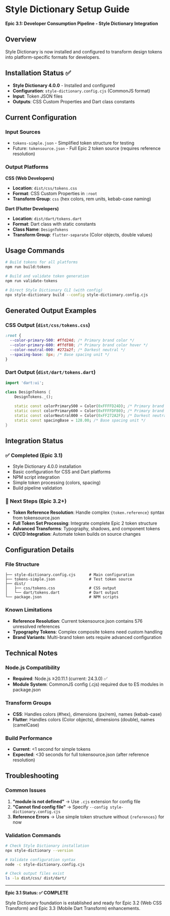 # Style Dictionary Setup Guide

**Epic 3.1: Developer Consumption Pipeline - Style Dictionary Integration**

## Overview

Style Dictionary is now installed and configured to transform design tokens into platform-specific formats for developers.

## Installation Status ✅

- **Style Dictionary 4.0.0** - Installed and configured
- **Configuration**: `style-dictionary.config.cjs` (CommonJS format)
- **Input**: Token JSON files
- **Outputs**: CSS Custom Properties and Dart class constants

## Current Configuration

### Input Sources
- `tokens-simple.json` - Simplified token structure for testing
- Future: `tokensource.json` - Full Epic 2 token source (requires reference resolution)

### Output Platforms

**CSS (Web Developers)**
- **Location**: `dist/css/tokens.css`
- **Format**: CSS Custom Properties in `:root`
- **Transform Group**: `css` (hex colors, rem units, kebab-case naming)

**Dart (Flutter Developers)**
- **Location**: `dist/dart/tokens.dart`
- **Format**: Dart class with static constants
- **Class Name**: `DesignTokens`
- **Transform Group**: `flutter-separate` (Color objects, double values)

## Usage Commands

```bash
# Build tokens for all platforms
npm run build:tokens

# Build and validate token generation
npm run validate-tokens

# Direct Style Dictionary CLI (with config)
npx style-dictionary build --config style-dictionary.config.cjs
```

## Generated Output Examples

### CSS Output (`dist/css/tokens.css`)
```css
:root {
  --color-primary-500: #ffd24d; /* Primary brand color */
  --color-primary-600: #ffdf80; /* Primary brand color hover */
  --color-neutral-000: #272a2f; /* Darkest neutral */
  --spacing-base: 8px; /* Base spacing unit */
}
```

### Dart Output (`dist/dart/tokens.dart`)
```dart
import 'dart:ui';

class DesignTokens {
    DesignTokens._();
    
    static const colorPrimary500 = Color(0xFFFFD24D); /* Primary brand color */
    static const colorPrimary600 = Color(0xFFFFDF80); /* Primary brand color hover */
    static const colorNeutral000 = Color(0xFF272A2F); /* Darkest neutral */
    static const spacingBase = 128.00; /* Base spacing unit */
}
```

## Integration Status

### ✅ Completed (Epic 3.1)
- Style Dictionary 4.0.0 installation
- Basic configuration for CSS and Dart platforms  
- NPM script integration
- Simple token processing (colors, spacing)
- Build pipeline validation

### 🔄 Next Steps (Epic 3.2+)
- **Token Reference Resolution**: Handle complex `{token.reference}` syntax from tokensource.json
- **Full Token Set Processing**: Integrate complete Epic 2 token structure
- **Advanced Transforms**: Typography, shadows, and component tokens
- **CI/CD Integration**: Automate token builds on source changes

## Configuration Details

### File Structure
```
├── style-dictionary.config.cjs      # Main configuration
├── tokens-simple.json               # Test token source
├── dist/
│   ├── css/tokens.css               # CSS output
│   └── dart/tokens.dart             # Dart output
└── package.json                     # NPM scripts
```

### Known Limitations
- **Reference Resolution**: Current tokensource.json contains 576 unresolved references
- **Typography Tokens**: Complex composite tokens need custom handling
- **Brand Variants**: Multi-brand token sets require advanced configuration

## Technical Notes

### Node.js Compatibility
- **Required**: Node.js ≥20.11.1 (current: 24.3.0) ✅
- **Module System**: CommonJS config (.cjs) required due to ES modules in package.json

### Transform Groups
- **CSS**: Handles colors (#hex), dimensions (px/rem), names (kebab-case)
- **Flutter**: Handles colors (Color objects), dimensions (double), names (camelCase)

### Build Performance
- **Current**: <1 second for simple tokens
- **Expected**: <30 seconds for full tokensource.json (after reference resolution)

## Troubleshooting

### Common Issues
1. **"module is not defined"** → Use `.cjs` extension for config file
2. **"Cannot find config file"** → Specify `--config style-dictionary.config.cjs`
3. **Reference Errors** → Use simple token structure without `{references}` for now

### Validation Commands
```bash
# Check Style Dictionary installation
npx style-dictionary --version

# Validate configuration syntax
node -c style-dictionary.config.cjs

# Check output files exist
ls -la dist/css/ dist/dart/
```

---

**Epic 3.1 Status: ✅ COMPLETE**

Style Dictionary foundation is established and ready for Epic 3.2 (Web CSS Transform) and Epic 3.3 (Mobile Dart Transform) enhancements.